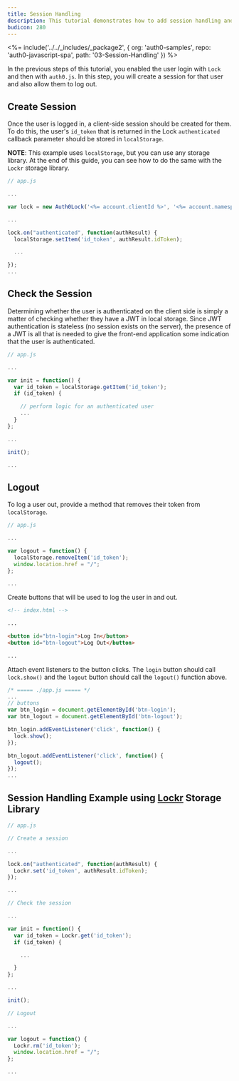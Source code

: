 ```yaml
---
title: Session Handling
description: This tutorial demonstrates how to add session handling and logout to your web app
budicon: 280
---
```


<%= include('../../_includes/_package2', {
  org: 'auth0-samples',
  repo: 'auth0-javascript-spa',
  path: '03-Session-Handling'
}) %>

In the previous steps of this tutorial, you enabled the user login with `Lock` and then with `auth0.js`. In this step, you will create a session for that user and also allow them to log out.

## Create Session

Once the user is logged in, a client-side session should be created for them. To do this, the user's `id_token` that is returned in the Lock `authenticated` callback parameter should be stored in `localStorage`.

**NOTE**: This example uses `localStorage`, but you can use any storage library. At the end of this guide, you can see how to do the same with the `Lockr` storage library.

```js
// app.js

...

var lock = new Auth0Lock('<%= account.clientId %>', '<%= account.namespace %>');

...

lock.on("authenticated", function(authResult) {
  localStorage.setItem('id_token', authResult.idToken);

  ...

});
...
```

## Check the Session

Determining whether the user is authenticated on the client side is simply a matter of checking whether they have a JWT in local storage. Since JWT authentication is stateless (no session exists on the server), the presence of a JWT is all that is needed to give the front-end application some indication that the user is authenticated.

```js
// app.js

...

var init = function() {
  var id_token = localStorage.getItem('id_token');
  if (id_token) {

    // perform logic for an authenticated user
    ...
  }
};

...

init();

...
```

## Logout

To log a user out, provide a method that removes their token from `localStorage`.

```js
// app.js

...

var logout = function() {
  localStorage.removeItem('id_token');
  window.location.href = "/";
};

...
```

Create buttons that will be used to log the user in and out.

```html
<!-- index.html -->

...

<button id="btn-login">Log In</button>
<button id="btn-logout">Log Out</button>

...
```

Attach event listeners to the button clicks. The `login` button should call `lock.show()` and the `logout` button should call the `logout()` function above.

```javascript
/* ===== ./app.js ===== */
...
// buttons
var btn_login = document.getElementById('btn-login');
var btn_logout = document.getElementById('btn-logout');

btn_login.addEventListener('click', function() {
  lock.show();
});

btn_logout.addEventListener('click', function() {
  logout();
});
...
```

## Session Handling Example using [Lockr](https://github.com/tsironis/lockr) Storage Library

```js
// app.js

// Create a session

...

lock.on("authenticated", function(authResult) {
  Lockr.set('id_token', authResult.idToken);
});

...

// Check the session

...

var init = function() {
  var id_token = Lockr.get('id_token');
  if (id_token) {

    ...

  }
};

...

init();

// Logout

...

var logout = function() {
  Lockr.rm('id_token');
  window.location.href = "/";
};

...
```

